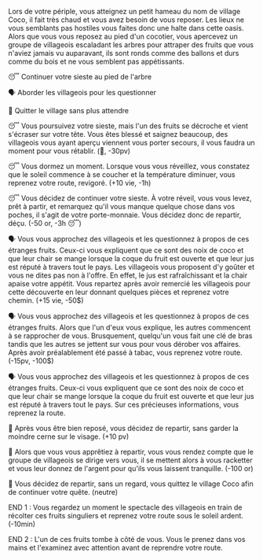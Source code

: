 Lors de votre périple, vous atteignez un petit hameau du nom de village Coco, il fait très chaud et vous avez besoin de vous reposer. Les lieux ne vous semblants pas hostiles vous faites donc une halte dans cette oasis. Alors que vous vous reposez au pied d'un cocotier, vous apercevez un groupe de villageois escaladant les arbres pour attraper des fruits que vous n'aviez jamais vu auparavant, ils sont ronds comme des ballons et durs comme du bois et ne vous semblent pas appétissants. 

😴 Continuer votre sieste au pied de l'arbre

🗣️ Aborder les villageois pour les questionner

🚶 Quitter le village sans plus attendre


😴 Vous poursuivez votre sieste, mais l'un des fruits se décroche et vient s'écraser sur votre tête. Vous êtes blessé et saignez beaucoup, des villageois vous ayant aperçu viennent vous porter secours, il vous faudra un moment pour vous rétablir. (🤕, -30pv)

😴 Vous dormez un moment. Lorsque vous vous réveillez, vous constatez que le soleil commence à se coucher et la température diminuer, vous reprenez votre route, revigoré. (+10 vie, -1h)

😴 Vous décidez de continuer votre sieste. À votre réveil, vous vous levez, prêt à partir, et remarquez qu'il vous manque quelque chose dans vos poches, il s'agit de votre porte-monnaie. Vous décidez donc de repartir, déçu. (-50 or, -3h 😴)

🗣️ Vous vous approchez des villageois et les questionnez à propos de ces étranges fruits. Ceux-ci vous expliquent que ce sont des noix de coco et que leur chair se mange lorsque la coque du fruit est ouverte et que leur jus est réputé à travers tout le pays. Les villageois vous proposent d'y goûter et vous ne dites pas non à l'offre. En effet, le jus est rafraîchissant et la chair apaise votre appétit. Vous repartez après avoir remercié les villageois pour cette découverte en leur donnant quelques pièces et reprenez votre chemin. (+15 vie, -50$)

🗣️ Vous vous approchez des villageois et les questionnez à propos de ces étranges fruits. Alors que l'un d'eux vous explique, les autres commencent à se rapprocher de vous. Brusquement, quelqu'un vous fait une clé de bras tandis que les autres se jettent sur vous pour vous dérober vos affaires. Après avoir préalablement été passé à tabac, vous reprenez votre route. (-15pv, -100$)

🗣️ Vous vous approchez des villageois et les questionnez à propos de ces étranges fruits. Ceux-ci vous expliquent que ce sont des noix de coco et que leur chair se mange lorsque la coque du fruit est ouverte et que leur jus est réputé à travers tout le pays. Sur ces précieuses informations, vous reprenez la route.

🚶 Après vous être bien reposé, vous décidez de repartir, sans garder la moindre cerne sur le visage. (+10 pv)

🚶 Alors que vous vous apprêtiez à repartir, vous vous rendez compte que le groupe de villageois se dirige vers vous, il se mettent alors à vous racketter et vous leur donnez de l'argent pour qu'ils vous laissent tranquille. (-100 or)

🚶 Vous décidez de repartir, sans un regard, vous quittez le village Coco afin de continuer votre quête. (neutre)

END 1 : Vous regardez un moment le spectacle des villageois en train de récolter ces fruits singuliers et reprenez votre route sous le soleil ardent. (-10min)

END 2 : L'un de ces fruits tombe à côté de vous. Vous le prenez dans vos mains et l'examinez avec attention avant de reprendre votre route.
